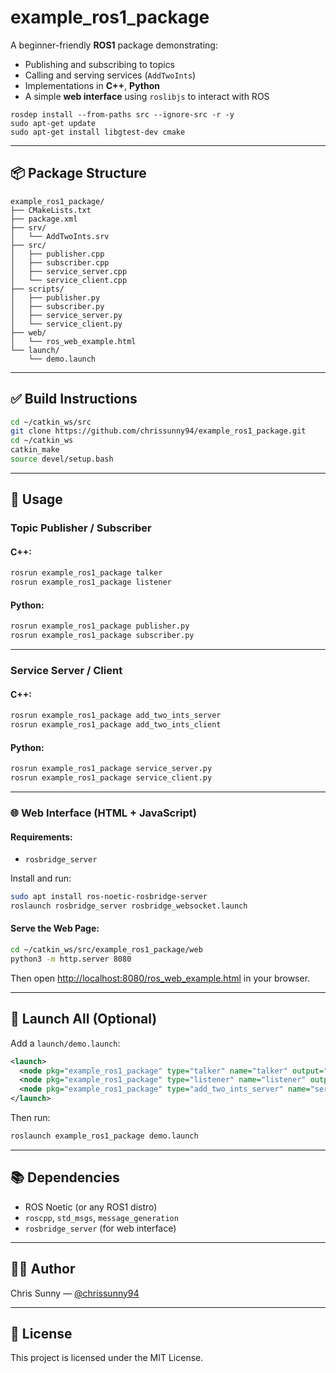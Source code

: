 # example_ros1_package

A beginner-friendly **ROS1** package demonstrating:

- Publishing and subscribing to topics
- Calling and serving services (`AddTwoInts`)
- Implementations in **C++**, **Python**
- A simple **web interface** using `roslibjs` to interact with ROS


```
rosdep install --from-paths src --ignore-src -r -y
sudo apt-get update
sudo apt-get install libgtest-dev cmake

```

---

## 📦 Package Structure

```
example_ros1_package/
├── CMakeLists.txt
├── package.xml
├── srv/
│   └── AddTwoInts.srv
├── src/
│   ├── publisher.cpp
│   ├── subscriber.cpp
│   ├── service_server.cpp
│   └── service_client.cpp
├── scripts/
│   ├── publisher.py
│   ├── subscriber.py
│   ├── service_server.py
│   └── service_client.py
├── web/
│   └── ros_web_example.html
└── launch/
    └── demo.launch
```

---

## ✅ Build Instructions

```bash
cd ~/catkin_ws/src
git clone https://github.com/chrissunny94/example_ros1_package.git
cd ~/catkin_ws
catkin_make
source devel/setup.bash
```

---

## 🚀 Usage

### Topic Publisher / Subscriber

#### C++:
```bash
rosrun example_ros1_package talker
rosrun example_ros1_package listener
```

#### Python:
```bash
rosrun example_ros1_package publisher.py
rosrun example_ros1_package subscriber.py
```

---

### Service Server / Client

#### C++:
```bash
rosrun example_ros1_package add_two_ints_server
rosrun example_ros1_package add_two_ints_client
```

#### Python:
```bash
rosrun example_ros1_package service_server.py
rosrun example_ros1_package service_client.py
```

---

### 🌐 Web Interface (HTML + JavaScript)

#### Requirements:
- `rosbridge_server`

Install and run:
```bash
sudo apt install ros-noetic-rosbridge-server
roslaunch rosbridge_server rosbridge_websocket.launch
```

#### Serve the Web Page:
```bash
cd ~/catkin_ws/src/example_ros1_package/web
python3 -m http.server 8080
```

Then open [http://localhost:8080/ros_web_example.html](http://localhost:8080/ros_web_example.html) in your browser.

---

## 🧪 Launch All (Optional)

Add a `launch/demo.launch`:

```xml
<launch>
  <node pkg="example_ros1_package" type="talker" name="talker" output="screen"/>
  <node pkg="example_ros1_package" type="listener" name="listener" output="screen"/>
  <node pkg="example_ros1_package" type="add_two_ints_server" name="service_server" output="screen"/>
</launch>
```

Then run:
```bash
roslaunch example_ros1_package demo.launch
```

---

## 📚 Dependencies

- ROS Noetic (or any ROS1 distro)
- `roscpp`, `std_msgs`, `message_generation`
- `rosbridge_server` (for web interface)

---

## 👨‍💻 Author

Chris Sunny — [@chrissunny94](https://github.com/chrissunny94)

---

## 📝 License

This project is licensed under the MIT License.
